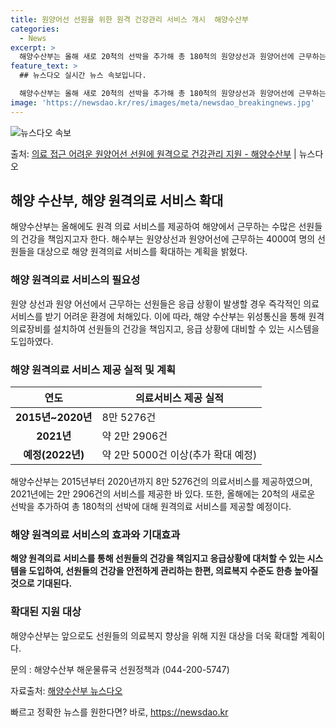 ```yaml
---
title: 원양어선 선원을 위한 원격 건강관리 서비스 개시  해양수산부
categories:
  - News
excerpt: >
  해양수산부는 올해 새로 20척의 선박을 추가해 총 180척의 원양상선과 원양어선에 근무하는 4000여 명의 …
feature_text: >
  ## 뉴스다오 실시간 뉴스 속보입니다.

  해양수산부는 올해 새로 20척의 선박을 추가해 총 180척의 원양상선과 원양어선에 근무하는 4000여 명의 …
image: 'https://newsdao.kr/res/images/meta/newsdao_breakingnews.jpg'
---
```


![뉴스다오 속보](https://newsdao.kr/res/images/meta/newsdao_breakingnews.jpg)

<p>출처: <a href="https://newsdao.kr/3388" rel="dofollow">의료 접근 어려운 원양어선 선원에 원격으로 건강관리 지원 - 해양수산부</a> | 뉴스다오</p>

<h2 data-ke-size="size26">해양 수산부, 해양 원격의료 서비스 확대</h2>
<p data-ke-size="size16">해양수산부는 올해에도 원격 의료 서비스를 제공하여 해양에서 근무하는 수많은 선원들의 건강을 책임지고자 한다. 해수부는 원양상선과 원양어선에 근무하는 4000여 명의 선원들을 대상으로 해양 원격의료 서비스를 확대하는 계획을 밝혔다.</p>

<h3 data-ke-size="size24">해양 원격의료 서비스의 필요성</h3>
<p data-ke-size="size16">원양 상선과 원양 어선에서 근무하는 선원들은 응급 상황이 발생할 경우 즉각적인 의료 서비스를 받기 어려운 환경에 처해있다. 이에 따라, 해양 수산부는 위성통신을 통해 원격의료장비를 설치하여 선원들의 건강을 책임지고, 응급 상황에 대비할 수 있는 시스템을 도입하였다.</p>

<h3 data-ke-size="size24">해양 원격의료 서비스 제공 실적 및 계획</h3>
<table>
	<thead>
		<tr>
			<th style="text-align: center;">연도</th>
			<th style="text-align: center;">의료서비스 제공 실적</th>
		</tr>
	</thead>
	<tbody>
		<tr>
			<td style="text-align: center;"><b>2015년~2020년</b></td>
			<td>8만 5276건</td>
		</tr>
		<tr>
			<td style="text-align: center;"><b>2021년</b></td>
			<td>약 2만 2906건</td>
		</tr>
		<tr>
			<td style="text-align: center;"><b>예정(2022년)</b></td>
			<td>약 2만 5000건 이상(추가 확대 예정)</td>
		</tr>
	</tbody>
</table>
<p data-ke-size="size16">해양수산부는 2015년부터 2020년까지 8만 5276건의 의료서비스를 제공하였으며, 2021년에는 2만 2906건의 서비스를 제공한 바 있다. 또한, 올해에는 20척의 새로운 선박을 추가하여 총 180척의 선박에 대해 원격의료 서비스를 제공할 예정이다.</p>

<h3 data-ke-size="size24">해양 원격의료 서비스의 효과와 기대효과</h3>
<p data-ke-size="size16"><b>해양 원격의료 서비스를 통해 선원들의 건강을 책임지고 응급상황에 대처할 수 있는 시스템을 도입하여, 선원들의 건강을 안전하게 관리하는 한편, 의료복지 수준도 한층 높아질 것으로 기대된다.</b></p>

<h3 data-ke-size="size24">확대된 지원 대상</h3>
<p data-ke-size="size16">해양수산부는 앞으로도 선원들의 의료복지 향상을 위해 지원 대상을 더욱 확대할 계획이다.</p>

<p data-ke-size="size16">문의 : 해양수산부 해운물류국 선원정책과 (044-200-5747)</p>
<p data-ke-size="size16">자료출처: <a href="https://newsdao.kr/3388">해양수산부 뉴스다오</a></p> 

빠르고 정확한 뉴스를 원한다면? 바로, <a href="https://newsdao.kr" rel="dofollow">https://newsdao.kr</a>


